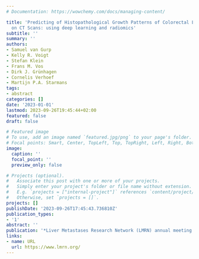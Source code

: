 ```yaml
---
# Documentation: https://wowchemy.com/docs/managing-content/

title: 'Predicting of Histopathological Growth Patterns of Colorectal Liver Metastases
  on CT Scans: using deep learning and radiomics'
subtitle: ''
summary: ''
authors:
- Samuel van Gurp
- Kelly R. Voigt
- Stefan Klein
- Frans M. Vos
- Dirk J. Grünhagen
- Cornelis Verhoef
- Martijn P.A. Starmans
tags:
- abstract
categories: []
date: '2023-01-01'
lastmod: 2023-09-26T19:45:44+02:00
featured: false
draft: false

# Featured image
# To use, add an image named `featured.jpg/png` to your page's folder.
# Focal points: Smart, Center, TopLeft, Top, TopRight, Left, Right, BottomLeft, Bottom, BottomRight.
image:
  caption: ''
  focal_point: ''
  preview_only: false

# Projects (optional).
#   Associate this post with one or more of your projects.
#   Simply enter your project's folder or file name without extension.
#   E.g. `projects = ["internal-project"]` references `content/project/deep-learning/index.md`.
#   Otherwise, set `projects = []`.
projects: []
publishDate: '2023-09-26T17:45:43.736810Z'
publication_types:
- '1'
abstract: ''
publication: '*Liver Metastases Research Network (LMRN) annual meeting 2023*'
links:
- name: URL
  url: https://www.lmrn.org/
---
```

